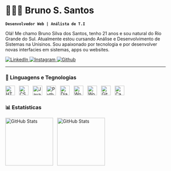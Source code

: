 # 👩🏻‍💻 Bruno S. Santos

**`Desenvolvedor Web | Análista de T.I`**

Olá! Me chamo Bruno Silva dos Santos, tenho 21 anos e sou natural do Rio Grande do Sul. Atualmente estou cursando Análise e Desenvolvimento de Sistemas na Unisinos. Sou apaixonado por tecnologia e por desenvolver novas interfacies em sistemas, apps ou websites. 

<p align="left">
    <a href="https://github.com/bruunossantos">
        <img 
            alt="LinkedIn" 
            title="Me siga no LinkedIn" 
            src="https://custom-icon-badges.demolab.com/badge/LinkedIn-100+-236ad3?style=for-the-badge&logo=linkedin&logoColor=white&labelColor=1155ba"
        />
    </a>   
    <a href="https://www.instagram.com/bruunossantos_">
        <img 
            alt="Instagram" 
            title="Me siga no Instagram" 
            src="https://custom-icon-badges.demolab.com/badge/Instagram-600+-bc2a8d?style=for-the-badge&logo=instagram&logoColor=white&labelColor=c93098"
        />
    </a>
    <a href="https://github.com/bruunossantos">
        <img 
            alt="Github" 
            title="Me siga no GitHub" 
            src="https://custom-icon-badges.demolab.com/github/followers/bruunossantos?color=55960c&labelColor=488207&style=for-the-badge&logo=github&label=Github&logoColor=white"
        />
    </a>
</p>

---

### 🤖 Linguagens e Tegnologias

<img 
    align="left" 
    alt="HTML"
    title="HTML" 
    width="30px" 
    style="padding-right: 10px;" 
    src="https://cdn.jsdelivr.net/gh/devicons/devicon@latest/icons/html5/html5-original.svg" 
/>
<img 
    align="left" 
    alt="CSS" 
    title="CSS"
    width="30px" 
    style="padding-right: 10px;" 
    src="https://cdn.jsdelivr.net/gh/devicons/devicon@latest/icons/css3/css3-original.svg" 
/>
<img 
    align="left" 
    alt="JavaScript" 
    title="JavaScript"
    width="30px" 
    style="padding-right: 10px;" 
    src="https://cdn.jsdelivr.net/gh/devicons/devicon@latest/icons/javascript/javascript-original.svg" 
/>
<img 
    align="left" 
    alt="Python" 
    title="Python"
    width="30px" 
    style="padding-right: 10px;" 
    src="https://cdn.jsdelivr.net/gh/devicons/devicon@latest/icons/python/python-original.svg" 
/>
<img 
    align="left" 
    alt="Django" 
    title="Django"
    width="30px" 
    style="padding-right: 10px;" 
    src="https://cdn.jsdelivr.net/gh/devicons/devicon@latest/icons/django/django-plain.svg" 
/>
<img 
    align="left" 
    alt="Wordpress" 
    title="Wordpress"
    width="30px" 
    style="padding-right: 10px;" 
    src="https://cdn.jsdelivr.net/gh/devicons/devicon@latest/icons/wordpress/wordpress-plain.svg" 
/>
<img 
    align="left" 
    alt="WooCommerce" 
    title="WooCommerce"
    width="30px" 
    style="padding-right: 10px;" 
    src="https://cdn.jsdelivr.net/gh/devicons/devicon@latest/icons/woocommerce/woocommerce-original.svg" 
/>
<img 
    align="left" 
    alt="Git" 
    title="Git"
    width="30px" 
    style="padding-right: 10px;" 
    src="https://cdn.jsdelivr.net/gh/devicons/devicon@latest/icons/git/git-original.svg" 
/>
<img 
    align="left" 
    alt="Canva" 
    title="Canva"
    width="30px" 
    style="padding-right: 10px;" 
    src="https://cdn.jsdelivr.net/gh/devicons/devicon@latest/icons/canva/canva-original.svg" 
/>

<br/>
<br/>

### 📊 Estatísticas
<p>

  <img 
    align="left" 
    alt="GitHub Stats" 
    height="150" 
    style="padding-right: 10px;" 
    src="https://github-readme-stats.vercel.app/api?username=bruunossantos&show_icons=true&theme=tokyonight&include_all_commits=true&locale=pt-br" 
  />

<img 
      align="left" 
      alt="GitHub Stats" 
      height="150" 
      src="https://github-readme-stats.vercel.app/api/top-langs/?username=bruunossantos&theme=tokyonight&layout=compact&custom_title=Tecnologias&langs_count=6" 
  />

</p>